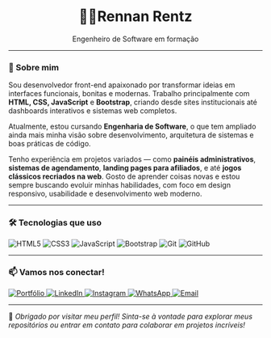 <h1 align="center">👨‍💻Rennan Rentz</h1>

<p align="center">
  Engenheiro de Software em formação
</p>

---

### 🧠 Sobre mim

Sou desenvolvedor front-end apaixonado por transformar ideias em interfaces funcionais, bonitas e modernas. Trabalho principalmente com **HTML, CSS, JavaScript** e **Bootstrap**, criando desde sites institucionais até dashboards interativos e sistemas web completos.

Atualmente, estou cursando **Engenharia de Software**, o que tem ampliado ainda mais minha visão sobre desenvolvimento, arquitetura de sistemas e boas práticas de código.

Tenho experiência em projetos variados — como **painéis administrativos**, **sistemas de agendamento**, **landing pages para afiliados**, e até **jogos clássicos recriados na web**. Gosto de aprender coisas novas e estou sempre buscando evoluir minhas habilidades, com foco em design responsivo, usabilidade e desenvolvimento web moderno.

---

### 🛠️ Tecnologias que uso

![HTML5](https://img.shields.io/badge/HTML5-E34F26?style=for-the-badge&logo=html5&logoColor=white)
![CSS3](https://img.shields.io/badge/CSS3-1572B6?style=for-the-badge&logo=css3&logoColor=white)
![JavaScript](https://img.shields.io/badge/JavaScript-F7DF1E?style=for-the-badge&logo=javascript&logoColor=black)
![Bootstrap](https://img.shields.io/badge/Bootstrap-7952B3?style=for-the-badge&logo=bootstrap&logoColor=white)
![Git](https://img.shields.io/badge/Git-F05032?style=for-the-badge&logo=git&logoColor=white)
![GitHub](https://img.shields.io/badge/GitHub-181717?style=for-the-badge&logo=github&logoColor=white)

---

### 📫 Vamos nos conectar!

<p align="left">
  <a href="https://rennanlopes.tech" target="_blank">
  <img src="https://img.shields.io/badge/Portfólio-0d1117?style=for-the-badge&logo=google-chrome&logoColor=white" alt="Portfólio"/>
  </a>
  <a href="https://www.linkedin.com/in/rennan-rentz-954353319/" target="_blank">
    <img src="https://img.shields.io/badge/LinkedIn-0A66C2?style=for-the-badge&logo=linkedin&logoColor=white" alt="LinkedIn"/>
  </a>
  <a href="https://www.instagram.com/rennan_lopess/?next=%2F" target="_blank">
    <img src="https://img.shields.io/badge/Instagram-E4405F?style=for-the-badge&logo=instagram&logoColor=white" alt="Instagram"/>
  </a>
  <a href="https://wa.me/+5543991012110" target="_blank">
    <img src="https://img.shields.io/badge/WhatsApp-25D366?style=for-the-badge&logo=whatsapp&logoColor=white" alt="WhatsApp"/>
  </a>
  <a href="mailto:rennanrentz@gmail.com">
    <img src="https://img.shields.io/badge/E--mail-D14836?style=for-the-badge&logo=gmail&logoColor=white" alt="Email"/>
  </a>
</p>

---

📌 *Obrigado por visitar meu perfil! Sinta-se à vontade para explorar meus repositórios ou entrar em contato para colaborar em projetos incríveis!*


